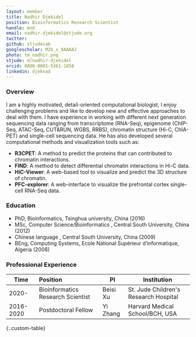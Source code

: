 ```yaml
---
layout: member
title: Nadhir Djekidel
position: Bioinformatics Research Scientist 
handle: mnd
email: nadhir.djekidel@stjude.org
twitter:
github: stjudecab
googlescholar: M2b_x_8AAAAJ
photo: tm_nadhir.png
stjude: d/nadhir-djekidel
orcid: 0000-0001-5361-1858
linkedin: djeknad
---
```


### Overview
 I am a highly motivated, detail-oriented computational biologist, I enjoy challenging problems and like to develop new and effective approaches  to deal with them. I have experience in working  with different next generation sequencing data ranging from transcriptome (RNA-Seq), epigenome (ChIP-Seq, ATAC-Seq, CUT&RUN, WGBS, RRBS), chromatin structure (Hi-C, ChIA-PET) and single-cell sequencing data. He has also developed several computational methods and visualization tools such as:  
   - **R3CPET**: A method to predict the proteins that can contributed to chromatin interactions.
   - **FIND**: A method to detect differential chromatin interactions in Hi-C data.
   - **HiC-Viewer**: A web-based tool to  visualize and predict the 3D structure of chromatin.
   - **PFC-explorer**: A web-interface to visualize the prefrontal cortex single-cell RNA-Seq data.

### Education
 - PhD, Bioinformatics, Tsinghua university, China (2016)
 - MSc, Computer Science/Bioinformatics , Central South University, China (2012)
 - Chinese language , Central South University, China (2009)
 - BEng, Computing Systems, Ecole National Supérieur d’informatique, Algeria (2008)

### Professional Experience

Time           | Position                           | PI                                    | Institution                               |
-----------    | :----------------------            | ---------------------------------     | ---------------------------------         |
2020-          | Bioinformatics Research Scientist  | Beisi Xu                              | St. Jude Children's Research Hospital     |
2016-2020      | Postdoctoral Fellow                | Yi Zhang                              | Harvard Medical School/BCH, USA           |
{:.custom-table}
